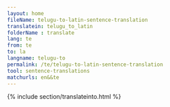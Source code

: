 ```yaml
---
layout: home
fileName: telugu-to-latin-sentence-translation
translatein: telugu_to_latin
folderName : translate
lang: te
from: te
to: la
langname: telugu-to
permalink: /te/telugu-to-latin-sentence-translation
tool: sentence-translations
matchurls: en&&te
---
```

{% include section/translateinto.html %}
